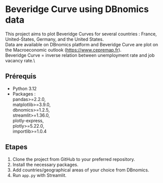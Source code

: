 # Beveridge Curve using DBnomics data 

This project aims to plot Beveridge Curves for several countries : France, United-States, Germany, 
and the United States.\
Data are available on DBnomics platform and Beveridge Curve are plot on the Macroeconomic outlook (https://www.cepremap.fr).\
Beveridge Curve = inverse relation between unemployment rate and job vacancy rate.\

## Prérequis 
- Python 3.12 
- Packages :\
pandas>=2.2.0,\
matplotlib>=3.9.0,\
dbnomics>=1.2.5,\
streamlit>=1.36.0,\
plotly-express,\
plotly>=5.22.0,\
importlib>=1.0.4

## Etapes 
1. Clone the project from GitHub to your preferred repository.
2. Install the necessary packages.
3. Add countries/geographical areas of your choice from DBnomics.
4. Run `app.py` with Streamlit.



